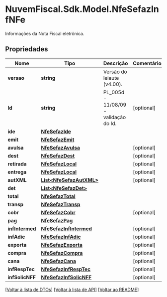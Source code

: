 # NuvemFiscal.Sdk.Model.NfeSefazInfNFe
Informações da Nota Fiscal eletrônica.

## Propriedades

Nome | Tipo | Descrição | Comentários
------------ | ------------- | ------------- | -------------
**versao** | **string** | Versão do leiaute (v4.00). | 
**Id** | **string** | PL_005d - 11/08/09 - validação do Id. | [optional] 
**ide** | [**NfeSefazIde**](NfeSefazIde.md) |  | 
**emit** | [**NfeSefazEmit**](NfeSefazEmit.md) |  | 
**avulsa** | [**NfeSefazAvulsa**](NfeSefazAvulsa.md) |  | [optional] 
**dest** | [**NfeSefazDest**](NfeSefazDest.md) |  | [optional] 
**retirada** | [**NfeSefazLocal**](NfeSefazLocal.md) |  | [optional] 
**entrega** | [**NfeSefazLocal**](NfeSefazLocal.md) |  | [optional] 
**autXML** | [**List&lt;NfeSefazAutXML&gt;**](NfeSefazAutXML.md) |  | [optional] 
**det** | [**List&lt;NfeSefazDet&gt;**](NfeSefazDet.md) |  | 
**total** | [**NfeSefazTotal**](NfeSefazTotal.md) |  | 
**transp** | [**NfeSefazTransp**](NfeSefazTransp.md) |  | 
**cobr** | [**NfeSefazCobr**](NfeSefazCobr.md) |  | [optional] 
**pag** | [**NfeSefazPag**](NfeSefazPag.md) |  | 
**infIntermed** | [**NfeSefazInfIntermed**](NfeSefazInfIntermed.md) |  | [optional] 
**infAdic** | [**NfeSefazInfAdic**](NfeSefazInfAdic.md) |  | [optional] 
**exporta** | [**NfeSefazExporta**](NfeSefazExporta.md) |  | [optional] 
**compra** | [**NfeSefazCompra**](NfeSefazCompra.md) |  | [optional] 
**cana** | [**NfeSefazCana**](NfeSefazCana.md) |  | [optional] 
**infRespTec** | [**NfeSefazInfRespTec**](NfeSefazInfRespTec.md) |  | [optional] 
**infSolicNFF** | [**NfeSefazInfSolicNFF**](NfeSefazInfSolicNFF.md) |  | [optional] 

[[Voltar à lista de DTOs]](../README.md#documentation-for-models) [[Voltar à lista de API]](../README.md#documentation-for-api-endpoints) [[Voltar ao README]](../README.md)

